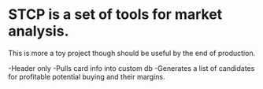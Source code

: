 # STCP is a set of tools for market analysis.

This is more a toy project though should be useful by the end of production.

-Header only
-Pulls card info into custom db
-Generates a list of candidates for profitable potential buying and their margins.